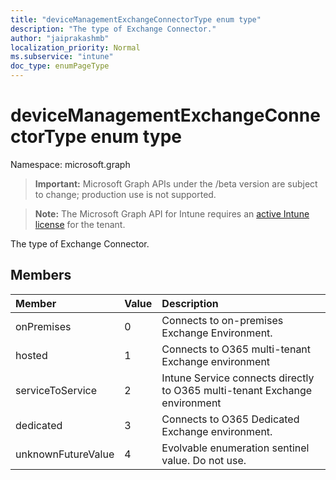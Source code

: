 ```yaml
---
title: "deviceManagementExchangeConnectorType enum type"
description: "The type of Exchange Connector."
author: "jaiprakashmb"
localization_priority: Normal
ms.subservice: "intune"
doc_type: enumPageType
---
```


# deviceManagementExchangeConnectorType enum type

Namespace: microsoft.graph
> **Important:** Microsoft Graph APIs under the /beta version are subject to change; production use is not supported.

> **Note:** The Microsoft Graph API for Intune requires an [active Intune license](https://go.microsoft.com/fwlink/?linkid=839381) for the tenant.


The type of Exchange Connector.

## Members
|Member|Value|Description|
|:---|:---|:---|
|onPremises|0|Connects to on-premises Exchange Environment.|
|hosted|1|Connects to O365 multi-tenant Exchange environment|
|serviceToService|2|Intune Service connects directly to O365 multi-tenant Exchange environment|
|dedicated|3|Connects to O365 Dedicated Exchange environment.|
|unknownFutureValue|4|Evolvable enumeration sentinel value. Do not use.|
